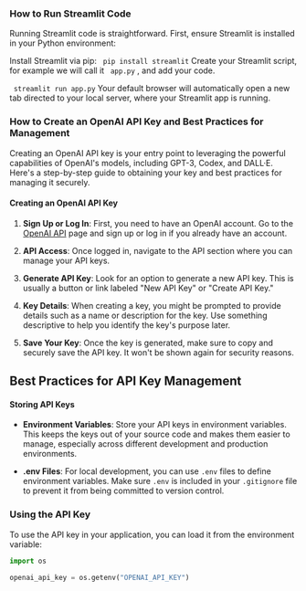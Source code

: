 ### How to Run Streamlit Code

Running Streamlit code is straightforward. First, ensure Streamlit is installed in your Python environment:

Install Streamlit via pip:
``` pip install streamlit``` 
Create your Streamlit script,  for example we will call it ``` app.py``` , and add your code.

``` streamlit run app.py``` 
Your default browser will automatically open a new tab directed to your local server, where your Streamlit app is running.

### How to Create an OpenAI API Key and Best Practices for Management

Creating an OpenAI API key is your entry point to leveraging the powerful capabilities of OpenAI's models, including GPT-3, Codex, and DALL·E. Here's a step-by-step guide to obtaining your key and best practices for managing it securely.

#### Creating an OpenAI API Key

1. **Sign Up or Log In**: First, you need to have an OpenAI account. Go to the [OpenAI API](https://openai.com/api/) page and sign up or log in if you already have an account.

2. **API Access**: Once logged in, navigate to the API section where you can manage your API keys.

3. **Generate API Key**: Look for an option to generate a new API key. This is usually a button or link labeled "New API Key" or "Create API Key."

4. **Key Details**: When creating a key, you might be prompted to provide details such as a name or description for the key. Use something descriptive to help you identify the key's purpose later.

5. **Save Your Key**: Once the key is generated, make sure to copy and securely save the API key. It won't be shown again for security reasons.

## Best Practices for API Key Management

#### Storing API Keys

- **Environment Variables**: Store your API keys in environment variables. This keeps the keys out of your source code and makes them easier to manage, especially across different development and production environments.

- **.env Files**: For local development, you can use `.env` files to define environment variables. Make sure `.env` is included in your `.gitignore` file to prevent it from being committed to version control.

### Using the API Key

To use the API key in your application, you can load it from the environment variable:

```python
import os

openai_api_key = os.getenv("OPENAI_API_KEY")


